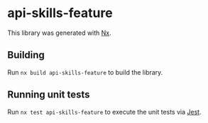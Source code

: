 # api-skills-feature

This library was generated with [Nx](https://nx.dev).

## Building

Run `nx build api-skills-feature` to build the library.

## Running unit tests

Run `nx test api-skills-feature` to execute the unit tests via [Jest](https://jestjs.io).
